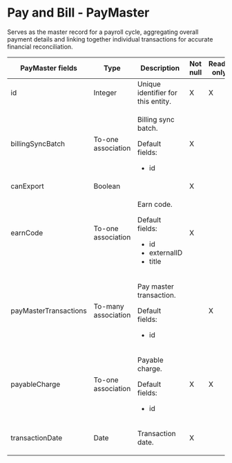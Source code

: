 # Pay and Bill - PayMaster

Serves as the master record for a payroll cycle, aggregating overall payment details and linking together individual transactions for accurate financial reconciliation.

<table>
<colgroup>
<col width="20%" />
<col width="20%" />
<col width="20%" />
<col width="20%" />
<col width="20%" />
</colgroup>
<thead>
<tr class="header">
<th>PayMaster fields</th>
<th>Type</th>
<th>Description</th>
<th>Not null</th>
<th>Read-only</th>
</tr>
</thead>
<tbody>
<tr class="odd">
<td>id</td>
<td>Integer</td>
<td>Unique identifier for this entity.</td>
<td>X</td>
<td>X</td>
</tr>
<tr class="even">
<td>billingSyncBatch</td>
<td>To-one association</td>
<td><p>Billing sync batch.</p>
<p>Default fields:</p>
<ul>
<li>id</li>
</ul></td>
<td>X</td>
<td> </td>
</tr>
<tr class="odd">
<td>canExport</td>
<td>Boolean</td>
<td> </td>
<td>X</td>
<td> </td>
</tr>
<tr class="even">
<td>earnCode</td>
<td>To-one association</td>
<td><p>Earn code.</p>
<p>Default fields:</p>
<ul>
<li>id</li>
<li>externalID</li>
<li>title</li>
</ul></td>
<td>X</td>
<td> </td>
</tr>
<tr class="odd">
<td>payMasterTransactions</td>
<td>To-many association</td>
<td><p>Pay master transaction.</p>
<p>Default fields:</p>
<ul>
<li>id</li>
</ul></td>
<td> </td>
<td>X</td>
</tr>
<tr class="even">
<td>payableCharge</td>
<td>To-one association</td>
<td><p>Payable charge.</p>
<p>Default fields:</p>
<ul>
<li>id</li>
</ul></td>
<td>X</td>
<td>X</td>
</tr>
<tr class="odd">
<td>transactionDate</td>
<td><p>Date</p></td>
<td><p>Transaction date.</p></td>
<td>X</td>
<td> </td>
</tr>
</tbody>
</table>


